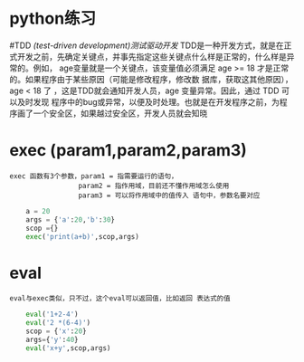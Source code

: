 # python练习

#TDD *(test-driven development)测试驱动开发*
        TDD是一种开发方式，就是在正式开发之前，先确定关键点，并事先指定这些关键点什么样是正常的，什么样是异常的。例如，
     age变量就是一个关键点，该变量值必须满足 age >= 18 才是正常的。如果程序由于某些原因（可能是修改程序，修改数
     据库，获取这其他原因），age < 18 了 ，这是TDD就会通知开发人员，age 变量异常。因此，通过 TDD 可以及时发现
     程序中的bug或异常，以便及时处理。也就是在开发程序之前，为程序画了一个安全区，如果越过安全区，开发人员就会知晓
# exec (param1,param2,param3)
    exec 函数有3个参数，param1 = 指需要运行的语句，
                     param2 = 指作用域，目前还不懂作用域怎么使用
                     param3 = 可以将作用域中的值传入 语句中，参数名要对应
```python
    a = 20
    args = {'a':20,'b':30}
    scop ={}
    exec('print(a+b)',scop,args)
```
# eval 
    eval与exec类似，只不过，这个eval可以返回值，比如返回 表达式的值
```python
    eval('1+2-4')
    eval('2 *(6-4)')
    scop = {'x':20}
    args={'y':40}
    eval('x+y',scop,args)
```